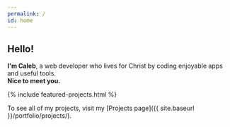 ```yaml
---
permalink: /
id: home
---
```


## Hello!

**I'm Caleb**, a web developer who lives for Christ by coding enjoyable apps and useful tools.  
**Nice to meet you.**

{% include featured-projects.html %}

To see all of my projects, visit my [Projects page]({{ site.baseurl }}/portfolio/projects/).
